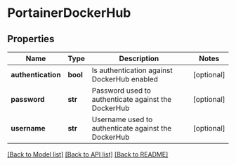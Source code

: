 # PortainerDockerHub

## Properties
Name | Type | Description | Notes
------------ | ------------- | ------------- | -------------
**authentication** | **bool** | Is authentication against DockerHub enabled | [optional] 
**password** | **str** | Password used to authenticate against the DockerHub | [optional] 
**username** | **str** | Username used to authenticate against the DockerHub | [optional] 

[[Back to Model list]](../README.md#documentation-for-models) [[Back to API list]](../README.md#documentation-for-api-endpoints) [[Back to README]](../README.md)


